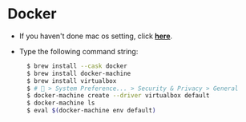 # Docker

- If you haven't done mac os setting, click **[here](../mac-os)**.
- Type the following command string:

  ```bash
    $ brew install --cask docker
    $ brew install docker-machine
    $ brew install virtualbox
    $ #  > System Preference... > Security & Privacy > General
    $ docker-machine create --driver virtualbox default
    $ docker-machine ls
    $ eval $(docker-machine env default)
  ```
